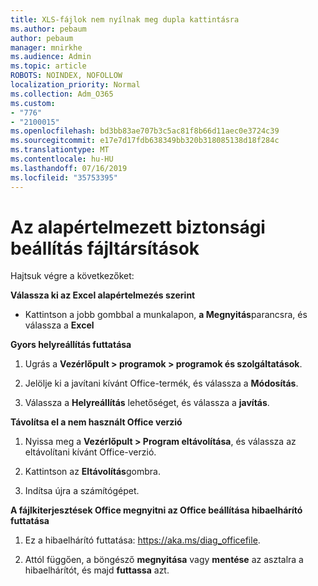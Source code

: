 ```yaml
---
title: XLS-fájlok nem nyílnak meg dupla kattintásra
ms.author: pebaum
author: pebaum
manager: mnirkhe
ms.audience: Admin
ms.topic: article
ROBOTS: NOINDEX, NOFOLLOW
localization_priority: Normal
ms.collection: Adm_O365
ms.custom:
- "776"
- "2100015"
ms.openlocfilehash: bd3bb83ae707b3c5ac81f8b66d11aec0e3724c39
ms.sourcegitcommit: e17e7d17fdb638349bb320b318085138d18f284c
ms.translationtype: MT
ms.contentlocale: hu-HU
ms.lasthandoff: 07/16/2019
ms.locfileid: "35753395"
---
```

# <a name="setting-file-associations-back-to-defaults"></a>Az alapértelmezett biztonsági beállítás fájltársítások

Hajtsuk végre a következőket:

**Válassza ki az Excel alapértelmezés szerint**

* Kattintson a jobb gombbal a munkalapon, **a Megnyitás**parancsra, és válassza a **Excel**

**Gyors helyreállítás futtatása**

1. Ugrás a **Vezérlőpult > programok > programok és szolgáltatások**.

2. Jelölje ki a javítani kívánt Office-termék, és válassza a **Módosítás**.

3. Válassza a **Helyreállítás** lehetőséget, és válassza a **javítás**.

**Távolítsa el a nem használt Office verzió**

1. Nyissa meg a **Vezérlőpult > Program eltávolítása**, és válassza az eltávolítani kívánt Office-verzió.

2. Kattintson az **Eltávolítás**gombra.

3. Indítsa újra a számítógépet.

**A fájlkiterjesztések Office megnyitni az Office beállítása hibaelhárító futtatása**

1. Ez a hibaelhárító futtatása: https://aka.ms/diag_officefile.

2. Attól függően, a böngésző **megnyitása** vagy **mentése** az asztalra a hibaelhárítót, és majd **futtassa** azt.
